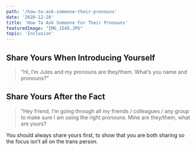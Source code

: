 ```yaml
---
path: '/how-to-ask-someone-their-pronouns'
date: '2020-12-28'
title: 'How To Ask Someone For Their Pronouns'
featuredImage: "IMG_1545.JPG"
topic: 'Inclusion'
---
```


## Share Yours When Introducing Yourself
> “Hi, I’m Jules and my pronouns are they/them.  What’s you name and pronouns?”

## Share Yours After the Fact
> “Hey friend, I’m going through all my friends / colleagues / any group to make sure I am using the right pronouns.  Mine are they/them, what are yours?


You should always share yours first, to show that you are both sharing so the focus isn’t all on the trans person.